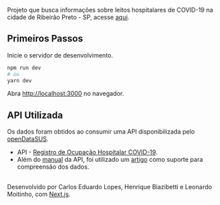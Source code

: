 Projeto que busca informações sobre leitos hospitalares de COVID-19 na cidade de Ribeirão Preto - SP, acesse [aqui](https://covid-leitos-ribeirao-preto.vercel.app/).

## Primeiros Passos

Inicie o servidor de desenvolvimento.

```bash
npm run dev
# ou
yarn dev
```

Abra [http://localhost:3000](http://localhost:3000) no navegador.

## API Utilizada

Os dados foram obtidos ao consumir uma API disponibilizada pelo [openDataSUS](https://opendatasus.saude.gov.br/).

- API - [Registro de Ocupação Hospitalar COVID-19](https://opendatasus.saude.gov.br/dataset/registro-de-ocupacao-hospitalar).
- Além do [manual](https://opendatasus.saude.gov.br/dataset/registro-de-ocupacao-hospitalar/resource/d9e43883-aaf8-43b2-aed6-772a03e2a578) da API, foi utilizado um [artigo](https://transparenciacovid19.ok.org.br/files/ESPECIAL_Transparencia-Covid19_OcupacaoLeitos_01.pdf) como suporte para compreensão dos dados.

##

Desenvolvido por Carlos Eduardo Lopes, Henrique Biazibetti e Leonardo Moitinho, com [Next.js](https://nextjs.org/).